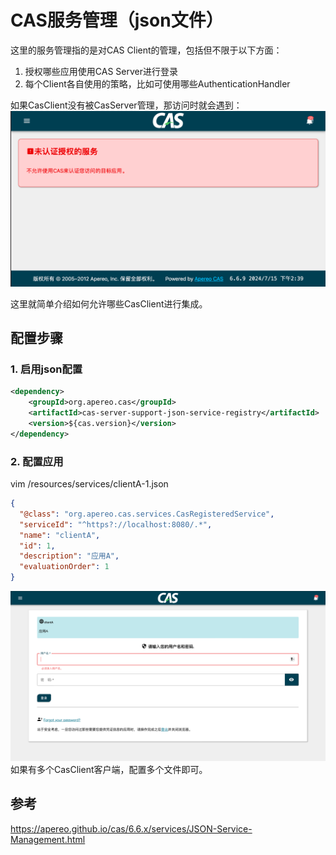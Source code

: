 # CAS服务管理（json文件）
这里的服务管理指的是对CAS Client的管理，包括但不限于以下方面：
1. 授权哪些应用使用CAS Server进行登录
2. 每个Client各自使用的策略，比如可使用哪些AuthenticationHandler

如果CasClient没有被CasServer管理，那访问时就会遇到：
![cas-forbidden.png](../images/cas-forbidden.png)

这里就简单介绍如何允许哪些CasClient进行集成。

## 配置步骤
### 1. 启用json配置
```xml
<dependency>
    <groupId>org.apereo.cas</groupId>
    <artifactId>cas-server-support-json-service-registry</artifactId>
    <version>${cas.version}</version>
</dependency>
```
### 2. 配置应用
vim /resources/services/clientA-1.json
```json
{
  "@class": "org.apereo.cas.services.CasRegisteredService",
  "serviceId": "^https?://localhost:8080/.*",
  "name": "clientA",
  "id": 1,
  "description": "应用A",
  "evaluationOrder": 1
}
```
![cas-client-enable.png](../images%2Fcas-client-enable.png)
如果有多个CasClient客户端，配置多个文件即可。



## 参考
https://apereo.github.io/cas/6.6.x/services/JSON-Service-Management.html
